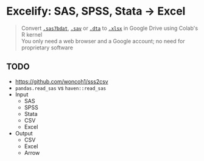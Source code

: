 # Excelify: SAS, SPSS, Stata → Excel
> Convert [`.sas7bdat`](https://documentation.sas.com/doc/en/pgmsascdc/9.4_3.5/hostwin/n0sk6o15955yoen19n9ghdziqw1u.htm#n19rscz36w9ly5n1c6bhrh8o348x), [`.sav`](https://www.ibm.com/docs/en/spss-statistics/26.0.0?topic=files-spss-statistics-data) or [`.dta`](https://www.loc.gov/preservation/digital/formats/fdd/fdd000471.shtml) to [`.xlsx`](https://learn.microsoft.com/en-us/openspecs/office_standards/ms-xlsx/2c5dee00-eff2-4b22-92b6-0738acd4475e) in Google Drive using Colab's R kernel  
> You only need a web browser and a Google account; no need for proprietary software

## TODO
- https://github.com/woncoh1/sss2csv
- `pandas.read_sas` vs `haven::read_sas`
- Input
  - SAS
  - SPSS
  - Stata
  - CSV
  - Excel
- Output
  - CSV
  - Excel
  - Arrow
